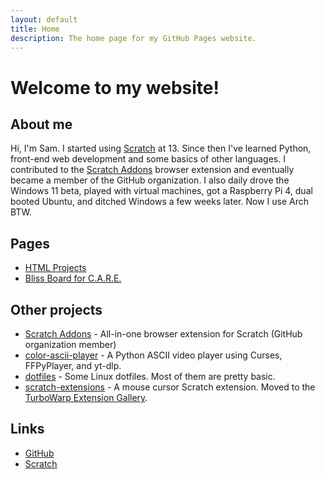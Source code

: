 ```yaml
---
layout: default
title: Home
description: The home page for my GitHub Pages website.
---
```


# Welcome to my website!


## About me

Hi, I'm Sam. I started using [Scratch](https://scratch.mit.edu) at 13. Since then I've learned Python, front-end web development and some basics of other languages. I contributed to the [Scratch Addons](https://scratchaddons.com) browser extension and eventually became a member of the GitHub organization. I also daily drove the Windows 11 beta, played with virtual machines, got a Raspberry Pi 4, dual booted Ubuntu, and ditched Windows a few weeks later. Now I use Arch BTW.

## Pages

* [HTML Projects](projects.html)
* [Bliss Board for C.A.R.E.](blissboard)

## Other projects

* [Scratch Addons](https://scratchaddons.com) - All-in-one browser extension for Scratch (GitHub organization member)
* [color-ascii-player](https://gitHub.com/Samq64/color-ascii-player) - A Python ASCII video player using Curses, FFPyPlayer, and yt-dlp.
* [dotfiles](https://gitHub.com/Samq64/dotfiles) - Some Linux dotfiles. Most of them are pretty basic.
* [scratch-extensions](https://github.com/Samq64/scratch-extensions) - A mouse cursor Scratch extension. Moved to the [TurboWarp Extension Gallery](https://github.com/TurboWarp/extensions/).

## Links

* [GitHub](https://github.com/Samq64)
* [Scratch](https://scratch.mit.edu/users/knotrocket)
